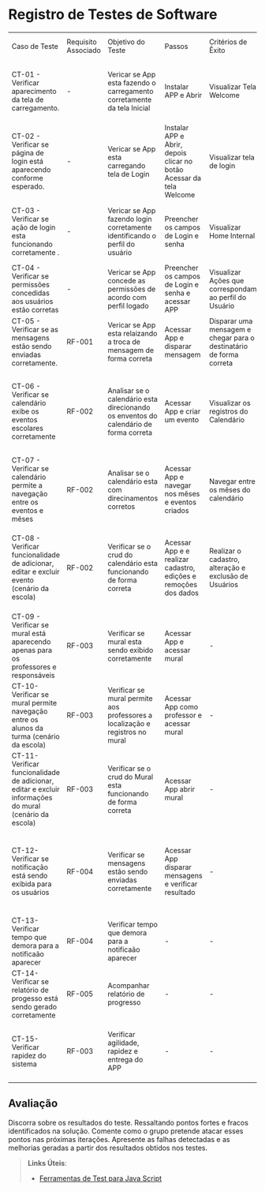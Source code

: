 # Registro de Testes de Software

| | | | | | | | |
|-|-|-|-|-|-|-|-|
|Caso de Teste|Requisito Associado|Objetivo do Teste|Passos|Critérios de Êxito|Resultado Obtido|Cenários de testes|Imagem de Registro
|CT-01 - Verificar aparecimento da tela de carregamento.| - | Vericar se App esta fazendo o carregamento corretamente da tela Inicial| Instalar APP e Abrir| Visualizar Tela Welcome | Sucesso | Intalar e Abrir APP |  ![likert](/docs/img/Welcome.jpeg) |
|CT-02 - Verificar se página de login está aparecendo conforme esperado.| - | Vericar se App esta carregando tela de Login|Instalar APP e Abrir, depois clicar no botão Acessar da tela Welcome|  Visualizar tela de login  | Sucesso | Instalar APP e Abrir, depois clicar no botão Acessar da tela Welcome |  ![likert](/docs/img/loginteste.jpeg) |
|CT-03 - Verificar se ação de login esta funcionando corretamente .| - | Vericar se App fazendo login corretamente identificando o perfil do usuário| Preencher os campos de Login e senha| Visualizar Home Internal | Sucesso | Acessar com perfis, ADM Escola, responsáveis e Professores | ![likert](/docs/img/homeinternalteste.jpeg)|
|CT-04 - Verificar se permissões concedidas aos usuários estão corretas| - | Vericar se App concede as permissões de acordo com perfil logado| Preencher os campos de Login e senha e acessar APP| Visualizar Ações que correspondam ao perfil do Usuário | Concluindo Desenvolvimento | Acessar com perfis, ADM Escola, responsáveis e Professores  | - |
|CT-05 - Verificar se as mensagens estão sendo enviadas corretamente. | RF-001 | Vericar se App esta relaizando a troca de mensagem de forma correta| Acessar App e disparar mensagem| Disparar uma mensagem e chegar para o destinatário de forma correta |  Concluindo Desenvolvimento | Disparar mensagens com os perfis ADM Escola, responsáveis e Professores | - |
|CT-06 - Verificar se calendário exibe os eventos escolares corretamente | RF-002 | Analisar se o calendário esta direcionando os enventos do calendário de forma correta| Acessar App e criar um evento| Visualizar os registros do Calendário | Concluindo Desenvolvimento | Os enventos serão disparados pelo Adm Escola ou Professores, acessar como Responsável e verificar o calendário | - |
|CT-07 - Verificar se calendário permite a navegação entre os eventos e mêses | RF-002 | Analisar se o calendário esta com direcinamentos corretos| Acessar App e navegar nos mêses e eventos criados|Navegar entre os mêses do calendário | Concluindo Desenvolvimento| Acessar como Responsável e verificar a navegação | - |
|CT-08 - Verificar funcionalidade de adicionar, editar e excluir evento (cenário da escola) | RF-002 | Verificar se o crud do calendário esta funcionando de forma correta| Acessar App e e realizar cadastro, edições e remoções dos dados| Realizar o cadastro, alteração e exclusão de Usuários | Sucesso | Acessar como Adm, ir para Opção Cadastrar usuário e realizar o registro, depois Editar ou Tentar fazer uma exclusão | - |
|CT-09 - Verificar se mural está aparecendo apenas para os professores e responsáveis | RF-003 | Verificar se mural esta sendo exibido corretamente| Acessar App e acessar mural| - | Concluindo Desenvolvimento | Acessar como Professor e Responsável para testar as funcionalidades do mural | - |
|CT-10- Verificar se mural permite navegação entre os alunos da turma (cenário da escola) |  RF-003 | Verificar se mural permite aos professores a localização e registros no mural| Acessar App como professor e acessar mural| - | Concluindo Desenvolvimento | Acessar como professor e abrir mural | - |
|CT-11- Verificar funcionalidade de adicionar, editar e excluir informações do mural (cenário da escola) | RF-003 | Verificar se o crud do Mural esta funcionando de forma correta| Acessar App abrir mural| - | Concluindo Desenvolvimento | Professor poder realizar Adição, remoção e edição dos registros do mural | - |
|CT-12- Verificar se notificação está sendo exibida para os usuários | RF-004 | Verificar se mensagens estão sendo enviadas corretamente| Acessar App disparar mensagens e verificar resultado| - | Concluindo Desenvolvimento | Disparar mensagem para um usuário específico e verificar resultado, todos os perfis podem enviar mensagens | - |
|CT-13- Verificar tempo que demora para a notificaão aparecer | RF-004 | Verificar tempo que demora para a notificaão aparecer| - | - | Concluindo Desenvolvimento| Enviar notificação | - |
|CT-14- Verificar se relatório de progesso está sendo gerado corretamente | RF-005 |Acompanhar relatório de progresso| - | - | Concluindo Desenvolvimento | - | - |
|CT-15- Verificar rapidez do sistema  | RF-003 |Verificar agilidade, rapidez e entrega do APP| - | - | Concluindo Desenvolvimento | Analisar desempenho do App, navegação, troca de tela, tempo de resposta | - |

## Avaliação

Discorra sobre os resultados do teste. Ressaltando pontos fortes e fracos identificados na solução. Comente como o grupo pretende atacar esses pontos nas próximas iterações. Apresente as falhas detectadas e as melhorias geradas a partir dos resultados obtidos nos testes.

> **Links Úteis**:
> - [Ferramentas de Test para Java Script](https://geekflare.com/javascript-unit-testing/)
